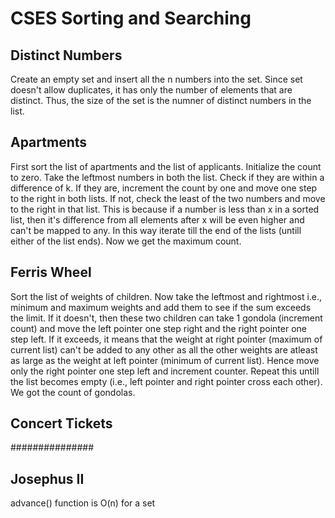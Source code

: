 # CSES Sorting and Searching

## Distinct Numbers

Create an empty set and insert all the n numbers into the set. Since set doesn't allow duplicates, it has only the number of elements that are distinct. Thus, the size of the set is the numner of distinct numbers in the list.

## Apartments

First sort the list of apartments and the list of applicants. Initialize the count to zero. Take the leftmost numbers in both the list. Check if they are within a difference of k. If they are, increment the count by one and move one step to the right in both lists. If not, check the least of the two numbers and move to the right in that list. This is because if a number is less than x in a sorted list, then it's difference from all elements after x will be even higher and can't be mapped to any. In this way iterate till the end of the lists (untill either of the list ends). Now we get the maximum count.

## Ferris Wheel

Sort the list of weights of children. Now take the leftmost and rightmost i.e., minimum and maximum weights and add them to see if the sum exceeds the limit. If it doesn't, then these two children can take 1 gondola (increment count) and move the left pointer one step right and the right pointer one step left. If it exceeds, it means that the weight at right pointer (maximum of current list) can't be added to any other as all the other weights are atleast as large as the weight at left pointer (minimum of current list). Hence move only the right pointer one step left and increment counter. Repeat this untill the list becomes empty (i.e., left pointer and right pointer cross each other). We got the count of gondolas.

## Concert Tickets

###############

## Josephus II

advance() function is O(n) for a set